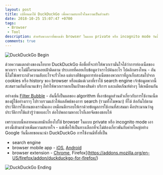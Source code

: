 ```yaml
---
layout: post
title: เปลี่ยนมาใช้ DuckDuckGo เพื่อความสบายใจในความเป็นส่วนตัว
date: 2018-10-25 15:07:47 +0700
tags:
 - Browser
 - Tool
description: สำหรับพวกเราที่ชอบเข้า browser ในแบบ private หรือ incognito mode วันนี้เรามี DuckDuckGo มาแนะนำ
comments: true
---
```

![DuckDuckGo Begin](https://res.cloudinary.com/sdees-reallife/image/upload/c_scale,w_400/v1540455500/DuckDuckGo_Browser_Extension_Mobile_App.png)

ด้วยความแตกต่างของนโยบาย DuckDuckGo คือชื่อที่จะทำให้พวกเรามั่นใจได้ว่าการท่องเน็ตของพวกเรา จะไม่มีใครมาคอยเฝ้าติดตาม ประเภทที่คอยเก็บข้อมูลว่าเราไปค้นอะไร ไปคลิกตรงไหน - อันนี้ไม่ใช่เพราะกลัวความลับอะไรจะรั่วไหล แต่บางทีข้อมูลการท่องเน็ตของพวกเราที่ถูกเก็บสะสมไปจาก cookies หรือ history ของ browser หรือแม้แต่เวลาที่เราใช้ search engine เจ้าข้อมูลพวกนี้สะสมรวมกันยิ่งนานเข้าๆ ก็ทำให้พวกเราตกเป็นเป้าของสินค้า บริการ และผลิตภัณฑ์ต่างๆ ได้เหมือนกัน

อย่างเช่น [Filter Bubble](https://en.wikipedia.org/wiki/Filter_bubble) - อันนี้ก็เป็นผลของ algorithm ที่เอาข้อมูลส่วนตัวเกี่ยวกับการใช้งานเน็ตของผู้ใช้อย่างเราๆ ไปรวบรวมแล้วให้ผลลัพธ์ของการ search (รวมทั้งโฆษณา) ที่ได้ ล้อกันไปตามประวัติการใช้งานของเรานั่นเอง เหมือนตีกรอบให้เราด้วยข้อมูลการใช้งานที่สะสมมา คือประมาณว่าดูประวัติการใช้แล้วรู้ว่าชอบอะไร ต่อไปพอถามหาอะไรก็เลยจัดของชอบให้

เพราะแบบนี้หลายคนเลยมักเลี่ยงไปใช้ browser ในแบบ private หรือ incognito mode เอาตรงนี้เข้ามาช่วยเพิ่มความสบายใจ - แต่เพื่อให้เป็นทางเลือกที่จะไม่ต้องเกี่ยวพันกับค่ายใหญ่อย่าง Google วันนี้เลยขอแนะนำ DuckDuckGo การใช้งานมีทั้งที่เป็น
* search engine
* browser mobile app - [iOS](https://itunes.apple.com/us/app/duckduckgo-search-stories/id663592361?mt=8), [Android](https://play.google.com/store/apps/details?id=com.duckduckgo.mobile.android)
* browser extension - [Chrome](https://chrome.google.com/webstore/detail/duckduckgo-privacy-essent/bkdgflcldnnnapblkhphbgpggdiikppg), Firefox](https://addons.mozilla.org/en-US/firefox/addon/duckduckgo-for-firefox/)

![DuckDuckGo Ending](https://res.cloudinary.com/sdees-reallife/image/upload/c_scale,w_200/v1540458660/Screenshot_20181025-150303.png)
